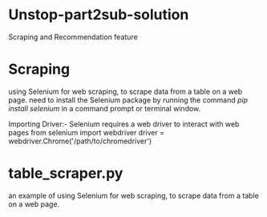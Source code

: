 # Unstop-part2sub-solution
Scraping and Recommendation feature


# Scraping
using Selenium for web scraping, to scrape data from a table on a web page. 
need to install the Selenium package by running the command *pip install selenium* in a command prompt or terminal window.

Importing Driver:-
Selenium requires a web driver to interact with web pages
from selenium import webdriver
driver = webdriver.Chrome('/path/to/chromedriver')

# table_scraper.py
an example of using Selenium for web scraping, to scrape data from a table on a web page.


